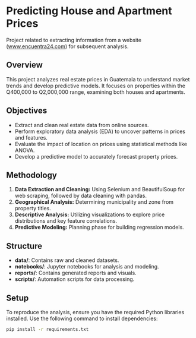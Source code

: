 # Predicting House and Apartment Prices
Project related to extracting information from a website (www.encuentra24.com) for subsequent analysis.

## Overview

This project analyzes real estate prices in Guatemala to understand market trends and develop predictive models. It focuses on properties within the Q400,000 to Q2,000,000 range, examining both houses and apartments.

## Objectives

- Extract and clean real estate data from online sources.
- Perform exploratory data analysis (EDA) to uncover patterns in prices and features.
- Evaluate the impact of location on prices using statistical methods like ANOVA.
- Develop a predictive model to accurately forecast property prices.

## Methodology

1. **Data Extraction and Cleaning:** Using Selenium and BeautifulSoup for web scraping, followed by data cleaning with pandas.
2. **Geographical Analysis:** Determining municipality and zone from property titles.
3. **Descriptive Analysis:** Utilizing visualizations to explore price distributions and key feature correlations.
4. **Predictive Modeling:** Planning phase for building regression models.

## Structure

- **data/**: Contains raw and cleaned datasets.
- **notebooks/**: Jupyter notebooks for analysis and modeling.
- **reports/**: Contains generated reports and visuals.
- **scripts/**: Automation scripts for data processing.

## Setup

To reproduce the analysis, ensure you have the required Python libraries installed. Use the following command to install dependencies:

```bash
pip install -r requirements.txt
